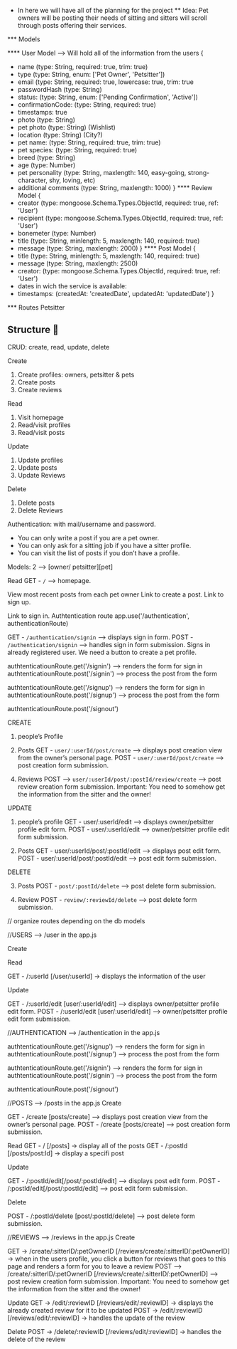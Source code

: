 - In here we will have all of the planning for the project
  \*\* Idea: Pet owners will be posting their needs of sitting and sitters will scroll through posts offering their services.

\*\*\* Models

\*\*\*\* User Model --> Will hold all of the information from the users
{

- name (type: String, required: true, trim: true)
- type (type: String, enum: ['Pet Owner', 'Petsitter'])
- email (type: String, required: true, lowercase: true, trim: true
- passwordHash (type: String)
- status: (type: String, enum: ['Pending Confirmation', 'Active'])
- confirmationCode: (type: String, required: true)
- timestamps: true
- photo (type: String)
- pet photo (type: String) (Wishlist)
- location (type: String) (City?)
- pet name: (type: String, required: true, trim: true)
- pet species: (type: String, required: true)
- breed (type: String)
- age (type: Number)
- pet personality (type: String, maxlength: 140, easy-going, strong-character, shy, loving, etc)
- additional comments (type: String, maxlength: 1000)
  }
  \*\*\*\* Review Model
  {
- creator (type: mongoose.Schema.Types.ObjectId, required: true, ref: 'User')
- recipient (type: mongoose.Schema.Types.ObjectId, required: true, ref: 'User')
- bonemeter (type: Number)
- title (type: String, minlength: 5, maxlength: 140, required: true)
- message (type: String, maxlength: 2000)
  }
  \*\*\*\* Post Model
  {
- title (type: String, minlength: 5, maxlength: 140, required: true)
- message (type: String, maxlength: 2500)
- creator: (type: mongoose.Schema.Types.ObjectId, required: true, ref: 'User')
- dates in wich the service is available:
- timestamps: (createdAt: 'createdDate', updatedAt: 'updatedDate')
  }

\*\*\* Routes
Petsitter

## Structure 💙

CRUD: create, read, update, delete

Create

1. Create profiles: owners, petsitter & pets
2. Create posts
3. Create reviews

Read

1. Visit homepage
2. Read/visit profiles
3. Read/visit posts

Update

1. Update profiles
2. Update posts
3. Update Reviews

Delete

1. Delete posts
2. Delete Reviews

Authentication: with mail/username and password.

- You can only write a post if you are a pet owner.
- You can only ask for a sitting job if you have a sitter profile.
- You can visit the list of posts if you don’t have a profile.

Models: 2 —> [owner/ petsitter][pet]

Read
GET - `/` —> homepage.

View most recent posts from each pet owner
Link to create a post.
Link to sign up.

Link to sign in.
Authtentication route
app.use('/authentication', authenticationRoute)

GET - `/authentication/signin` —> displays sign in form.
POST - `/authentication/signin` —> handles sign in form submission. Signs in already registered user. We need a button to create a pet profile.

authtenticatiounRoute.get('/signin') --> renders the form for sign in
authtenticatiounRoute.post('/signin') --> process the post from the form

authtenticatiounRoute.get('/signup') --> renders the form for sign in
authtenticatiounRoute.post('/signup') --> process the post from the form

authtenticatiounRoute.post('/signout')

CREATE

1. people’s Profile

2) Posts
   GET - `user/:userId/post/create` —> displays post creation view from the owner’s personal page.
   POST - `user/:userId/post/create` —> post creation form submission.

4. Reviews
   POST —> `user/:userId/post/:postId/review/create` —> post review creation form submission.
   Important: You need to somehow get the information from the sitter and the owner!

UPDATE

1. people’s profile
   GET - user/:userId/edit —> displays owner/petsitter profile edit form.
   POST - user/:userId/edit —> owner/petsitter profile edit form submission.

2. Posts
   GET - user/:userId/post/:postId/edit —> displays post edit form.
   POST - user/:userId/post/:postId/edit —> post edit form submission.

DELETE

3. Posts
   POST - `post/:postId/delete` —> post delete form submission.

4. Review
   POST - `review/:reviewId/delete` —> post delete form submission.


// organize routes depending on the db models

//USERS --> /user in the app.js

Create

Read

GET - /:userId [/user/:userId] -> displays the information of the user

Update

GET - /:userId/edit [user/:userId/edit] —> displays owner/petsitter profile edit form.
POST - /:userId/edit [user/:userId/edit] —> owner/petsitter profile edit form submission.

//AUTHENTICATION --> /authentication in the app.js

authtenticatiounRoute.get('/signup') --> renders the form for sign in
authtenticatiounRoute.post('/signup') --> process the post from the form

authtenticatiounRoute.get('/signin') --> renders the form for sign in
authtenticatiounRoute.post('/signin') --> process the post from the form

authtenticatiounRoute.post('/signout')

//POSTS --> /posts in the app.js
Create

GET - /create [posts/create] —> displays post creation view from the owner’s personal page.
POST - /create [posts/create] —> post creation form submission.

Read
GET - / [/posts] -> display all of the posts
GET - /:postId [/posts/post:Id] -> display a specifi post

Update

GET - /:postId/edit[/post/:postId/edit] —> displays post edit form.
POST - /:postId/edit[/post/:postId/edit] —> post edit form submission.

Delete

POST - /:postId/delete [post/:postId/delete] —> post delete form submission.

//REVIEWS --> /reviews in the app.js
Create

GET -> /create/:sitterID/:petOwnerID [/reviews/create/:sitterID/:petOwnerID] -> when in the users profile, you click a button for reviews that goes to this page and renders a form for you to leave a review
POST —> /create/:sitterID/:petOwnerID [/reviews/create/:sitterID/:petOwnerID] —> post review creation form submission.
Important: You need to somehow get the information from the sitter and the owner!

Update
GET -> /edit/:reviewID [/reviews/edit/:reviewID] -> displays the already created review for it to be updated
POST -> /edit/:reviewID [/reviews/edit/:reviewID] -> handles the update of the review

Delete
POST -> /delete/:reviewID [/reviews/edit/:reviewID] -> handles the delete of the review
